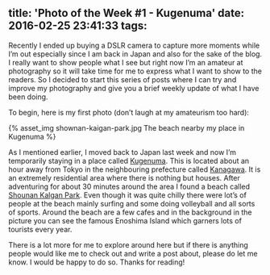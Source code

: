 title: 'Photo of the Week #1 - Kugenuma'
date: 2016-02-25 23:41:33
tags:
---

Recently I ended up buying a DSLR camera to capture more moments while I’m out especially since I am back in Japan and also for the sake of the blog. I really want to show people what I see but right now I’m an amateur at photography so it will take time for me to express what I want to show to the readers. So I decided to start this series of posts where I can try and improve my photography and give you a brief weekly update of what I have been doing.

<!-- more --> 

To begin, here is my first photo (don’t laugh at my amateurism too hard):

{% asset_img shownan-kaigan-park.jpg The beach nearby my place in Kugenuma %}

As I mentioned earlier, I moved back to Japan last week and now I’m temporarily staying in a place called [Kugenuma](http://www.surfinginjapan.com/kanagawa/kugenuma). This is located about an hour away from Tokyo in the neighbouring prefecture called [Kanagawa](http://www.japan-guide.com/list/e1215.html).  It is an extremely residential area where there is nothing but houses. After adventuring for about 30 minutes around the area I found a beach called [Shounan Kalgan Park](http://www.tripadvisor.com/Attraction_Review-g1021277-d1997895-Reviews-Shonan_Kaigan_Park-Fujisawa_Kanagawa_Prefecture_Kanto.html). Even though it was quite chilly there were lot’s of people at the beach mainly surfing and some doing volleyball and all sorts of sports. Around the beach are a few cafes and in the background in the picture you can see the famous Enoshima Island which garners lots of tourists every year.

There is a lot more for me to explore around here but if there is anything people would like me to check out and write a post about, please do let me know. I would be happy to do so. Thanks for reading!

